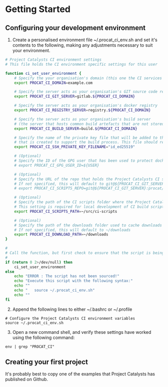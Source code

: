 # Getting Started

## Configuring your development environment

1. Create a personalised environment file ~/.procat_ci_env.sh and set it's contents to the following, making any adjustments necessary to suit your environment.

```bash
# Project Catalysts CI environment settings
# This file holds the CI environment specific settings for this user

function ci_set_user_environment {
	# Specify the your organisation's domain (this one the CI services execute within)
	export PROCAT_CI_DOMAIN=example.com

	# Specify the server acts as your organisation's GIT source code repository
	export PROCAT_CI_GIT_SERVER=gitlab.${PROCAT_CI_DOMAIN}

	# Specify the server acts as your organisation's docker registry
	export PROCAT_CI_REGISTRY_SERVER=registry.${PROCAT_CI_DOMAIN}

	# Specify the server acts as your organisation's build server
	# (the server that hosts common build artefacts that are not stored within git)
	export PROCAT_CI_BUILD_SERVER=build.${PROCAT_CI_DOMAIN}

	# Specify the name of the private key file that will be added to the SSH agent
    # that is created to support the build process. This file should reside in ~/.ssh/
    export PROCAT_CI_SSH_PRIVATE_KEY_FILENAME="id_ed25519"

	# (Optional)
	# Specify the ID of the GPG user that has been used to protect docker and registry passwords
	# export PROCAT_CI_GPG_USER_ID=${USER}

	# (Optional)
	# Specify the URL of the repo that holds the Project Catalysts CI scripts
	# If not specified, this will default to git@${PROCAT_CI_GIT_SERVER}:procat/ci-scripts.git
	# export PROCAT_CI_SCRIPTS_REPO=git@${PROCAT_CI_GIT_SERVER}:procat/ci-scripts.git

	# (Optional)
	# Specify the path of the CI scripts folder where the Project Catalysts CI scripts are located.
	# This setting is required for local development of CI build scripts.
	export PROCAT_CI_SCRIPTS_PATH=~/src/ci-scripts

	# (Optional)
	# Specify the path of the downloads folder used to cache downloads sourced from the internet
	# If not specified, this will default to ~/downloads
	export PROCAT_CI_DOWNLOAD_PATH=~/downloads
}

#
# Call the function, but first check to ensure that the script is being sourced.
#
if (return 0 2>/dev/null) then
    ci_set_user_environment
else
    echo "ERROR : The script has not been sourced!"
    echo "Execute this script with the following syntax:"
    echo ""
    echo "   source ~/.procat_ci_env.sh"
    echo ""
fi
```
2. Append the following lines to either ~/.bashrc or ~/.profile
```
# Configure the Project Catalysts CI environment variables
source ~/.procat_ci_env.sh
```
3. Open a new command shell, and verify these settings have worked using the following command:
```
env | grep "PROCAT_CI"
```
## Creating your first project
It's probably best to copy one of the examples that Project Catalysts has published on Github.  